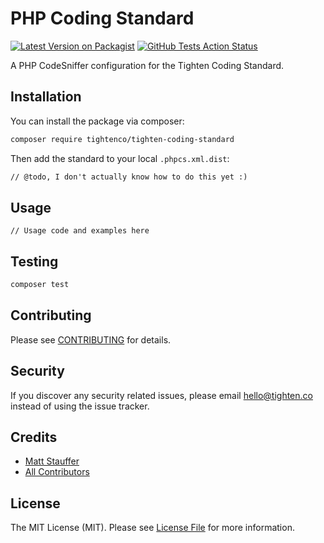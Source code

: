# PHP Coding Standard

[![Latest Version on Packagist](https://img.shields.io/packagist/v/tightenco/tighten-coding-standard.svg?style=flat-square)](https://packagist.org/packages/tightenco/tighten-coding-standard)
[![GitHub Tests Action Status](https://img.shields.io/github/workflow/status/tighten/tighten-coding-standard/run-tests?label=tests)](https://github.com/tighten/tighten-coding-standard/actions?query=workflow%3Arun-tests+branch%3Amaster)


A PHP CodeSniffer configuration for the Tighten Coding Standard.

## Installation

You can install the package via composer:

```bash
composer require tightenco/tighten-coding-standard
```

Then add the standard to your local `.phpcs.xml.dist`:

```xml
// @todo, I don't actually know how to do this yet :)
```

## Usage

```
// Usage code and examples here
```

## Testing

```bash
composer test
```

## Contributing

Please see [CONTRIBUTING](CONTRIBUTING.md) for details.

## Security

If you discover any security related issues, please email hello@tighten.co instead of using the issue tracker.

## Credits

- [Matt Stauffer](https://github.com/mattstauffer)
- [All Contributors](../../contributors)

## License

The MIT License (MIT). Please see [License File](LICENSE.md) for more information.

